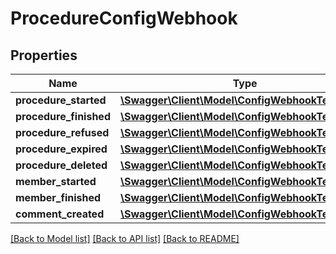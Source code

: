 # ProcedureConfigWebhook

## Properties
Name | Type | Description | Notes
------------ | ------------- | ------------- | -------------
**procedure_started** | [**\Swagger\Client\Model\ConfigWebhookTemplate[]**](ConfigWebhookTemplate.md) |  | [optional] 
**procedure_finished** | [**\Swagger\Client\Model\ConfigWebhookTemplate[]**](ConfigWebhookTemplate.md) |  | [optional] 
**procedure_refused** | [**\Swagger\Client\Model\ConfigWebhookTemplate[]**](ConfigWebhookTemplate.md) |  | [optional] 
**procedure_expired** | [**\Swagger\Client\Model\ConfigWebhookTemplate[]**](ConfigWebhookTemplate.md) |  | [optional] 
**procedure_deleted** | [**\Swagger\Client\Model\ConfigWebhookTemplate[]**](ConfigWebhookTemplate.md) |  | [optional] 
**member_started** | [**\Swagger\Client\Model\ConfigWebhookTemplate[]**](ConfigWebhookTemplate.md) |  | [optional] 
**member_finished** | [**\Swagger\Client\Model\ConfigWebhookTemplate[]**](ConfigWebhookTemplate.md) |  | [optional] 
**comment_created** | [**\Swagger\Client\Model\ConfigWebhookTemplate[]**](ConfigWebhookTemplate.md) |  | [optional] 

[[Back to Model list]](../README.md#documentation-for-models) [[Back to API list]](../README.md#documentation-for-api-endpoints) [[Back to README]](../README.md)

